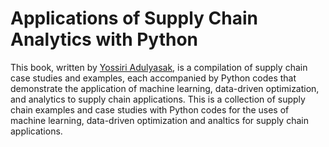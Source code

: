# Applications of Supply Chain Analytics with Python

This book, written by [Yossiri Adulyasak](https://sites.google.com/site/ayossiri/home), is a compilation of supply chain case studies and examples, each accompanied by Python codes that demonstrate the application of machine learning, data-driven optimization, and analytics to supply chain applications. 
This is a collection of supply chain examples and case studies with Python codes for the uses of machine learning, data-driven optimization and analtics for supply chain applications. 